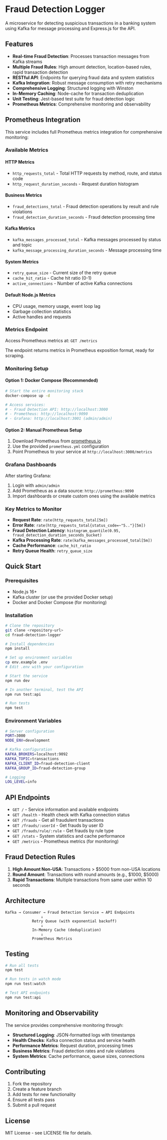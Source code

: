 
# Fraud Detection Logger

A microservice for detecting suspicious transactions in a banking system using Kafka for message processing and Express.js for the API.

## Features

- **Real-time Fraud Detection**: Processes transaction messages from Kafka streams
- **Multiple Fraud Rules**: High amount detection, location-based rules, rapid transaction detection
- **RESTful API**: Endpoints for querying fraud data and system statistics
- **Kafka Integration**: Robust message consumption with retry mechanisms
- **Comprehensive Logging**: Structured logging with Winston
- **In-Memory Caching**: Node-cache for transaction deduplication
- **Unit Testing**: Jest-based test suite for fraud detection logic
- **Prometheus Metrics**: Comprehensive monitoring and observability

## Prometheus Integration

This service includes full Prometheus metrics integration for comprehensive monitoring:

### Available Metrics

#### HTTP Metrics
- `http_requests_total` - Total HTTP requests by method, route, and status code
- `http_request_duration_seconds` - Request duration histogram

#### Business Metrics
- `fraud_detections_total` - Fraud detection operations by result and rule violations
- `fraud_detection_duration_seconds` - Fraud detection processing time

#### Kafka Metrics
- `kafka_messages_processed_total` - Kafka messages processed by status and topic
- `kafka_message_processing_duration_seconds` - Message processing time

#### System Metrics
- `retry_queue_size` - Current size of the retry queue
- `cache_hit_ratio` - Cache hit ratio (0-1)
- `active_connections` - Number of active Kafka connections

#### Default Node.js Metrics
- CPU usage, memory usage, event loop lag
- Garbage collection statistics
- Active handles and requests

### Metrics Endpoint

Access Prometheus metrics at: `GET /metrics`

The endpoint returns metrics in Prometheus exposition format, ready for scraping.

### Monitoring Setup

#### Option 1: Docker Compose (Recommended)

```bash
# Start the entire monitoring stack
docker-compose up -d

# Access services:
# - Fraud Detection API: http://localhost:3000
# - Prometheus: http://localhost:9090
# - Grafana: http://localhost:3001 (admin/admin)
```

#### Option 2: Manual Prometheus Setup

1. Download Prometheus from [prometheus.io](https://prometheus.io/download/)
2. Use the provided `prometheus.yml` configuration
3. Point Prometheus to your service at `http://localhost:3000/metrics`

### Grafana Dashboards

After starting Grafana:

1. Login with `admin/admin`
2. Add Prometheus as a data source: `http://prometheus:9090`
3. Import dashboards or create custom ones using the available metrics

### Key Metrics to Monitor

- **Request Rate**: `rate(http_requests_total[5m])`
- **Error Rate**: `rate(http_requests_total{status_code=~"5.."}[5m])`
- **Fraud Detection Latency**: `histogram_quantile(0.95, fraud_detection_duration_seconds_bucket)`
- **Kafka Processing Rate**: `rate(kafka_messages_processed_total[5m])`
- **Cache Performance**: `cache_hit_ratio`
- **Retry Queue Health**: `retry_queue_size`

## Quick Start

### Prerequisites

- Node.js 16+
- Kafka cluster (or use the provided Docker setup)
- Docker and Docker Compose (for monitoring)

### Installation

```bash
# Clone the repository
git clone <repository-url>
cd fraud-detection-logger

# Install dependencies
npm install

# Set up environment variables
cp env.example .env
# Edit .env with your configuration

# Start the service
npm run dev

# In another terminal, test the API
npm run test:api

# Run tests
npm test
```

### Environment Variables

```bash
# Server configuration
PORT=3000
NODE_ENV=development

# Kafka configuration
KAFKA_BROKERS=localhost:9092
KAFKA_TOPIC=transactions
KAFKA_CLIENT_ID=fraud-detection-client
KAFKA_GROUP_ID=fraud-detection-group

# Logging
LOG_LEVEL=info
```

## API Endpoints

- `GET /` - Service information and available endpoints
- `GET /health` - Health check with Kafka connection status
- `GET /frauds` - Get all fraudulent transactions
- `GET /frauds/:userId` - Get frauds by user ID
- `GET /frauds/rule/:rule` - Get frauds by rule type
- `GET /stats` - System statistics and cache performance
- `GET /metrics` - Prometheus metrics (for monitoring)

## Fraud Detection Rules

1. **High Amount Non-USA**: Transactions > $5000 from non-USA locations
2. **Round Amount**: Transactions with round amounts (e.g., $1000, $5000)
3. **Rapid Transactions**: Multiple transactions from same user within 10 seconds

## Architecture

```
Kafka → Consumer → Fraud Detection Service → API Endpoints
                ↓
            Retry Queue (with exponential backoff)
                ↓
            In-Memory Cache (deduplication)
                ↓
            Prometheus Metrics
```

## Testing

```bash
# Run all tests
npm test

# Run tests in watch mode
npm run test:watch

# Test API endpoints
npm run test:api
```

## Monitoring and Observability

The service provides comprehensive monitoring through:

- **Structured Logging**: JSON-formatted logs with timestamps
- **Health Checks**: Kafka connection status and service health
- **Performance Metrics**: Request duration, processing times
- **Business Metrics**: Fraud detection rates and rule violations
- **System Metrics**: Cache performance, queue sizes, connections

## Contributing

1. Fork the repository
2. Create a feature branch
3. Add tests for new functionality
4. Ensure all tests pass
5. Submit a pull request

## License

MIT License - see LICENSE file for details.

